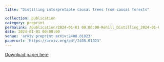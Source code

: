 ```yaml
---
title: "Distilling interpretable causal trees from causal forests"

collection: publication
category: preprint
permalink: /publication/2024-01-01 00:00:00-Rehill_Distilling_2024-01-01
date: 2024-01-01 00:00:00
venue: 'arXiv preprint arXiv:2408.01023'
paperurl: 'https://arxiv.org/pdf/2408.01023'
---
```

[Download paper here](https://arxiv.org/pdf/2408.01023)
